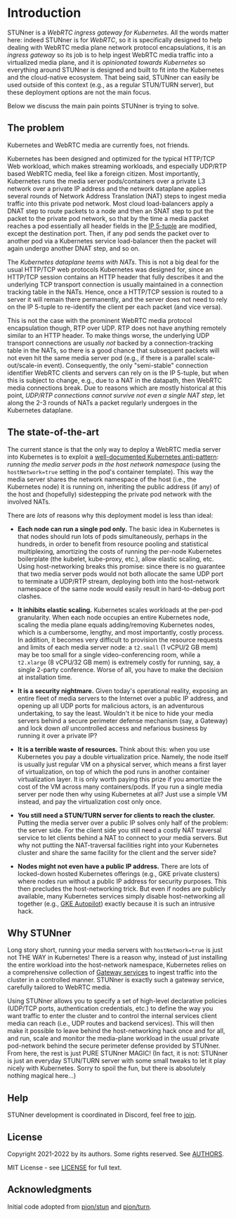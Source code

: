 # Introduction

STUNner is a *WebRTC ingress gateway for Kubernetes*. All the words matter here: indeed STUNner is
for *WebRTC*, so it is specifically designed to help dealing with WebRTC media plane network
protocol encapsulations, it is an *ingress gateway* so its job is to help ingest WebRTC media
traffic into a virtualized media plane, and it is *opinionated towards Kubernetes* so everything
around STUNner is designed and built to fit into the Kubernetes and the cloud-native
ecosystem. That being said, STUNner can easily be used outside of this context (e.g., as a regular
STUN/TURN server), but these deployment options are not the main focus.

Below we discuss the main pain points STUNner is trying to solve.

## The problem

Kubernetes and WebRTC media are currently foes, not friends.

Kubernetes has been designed and optimized for the typical HTTP/TCP Web workload, which makes
streaming workloads, and especially UDP/RTP based WebRTC media, feel like a foreign citizen. Most
importantly, Kubernetes runs the media server pods/containers over a private L3 network over a
private IP address and the network dataplane applies several rounds of Network Address Translation
(NAT) steps to ingest media traffic into this private pod network. Most cloud load-balancers apply
a DNAT step to route packets to a node and then an SNAT step to put the packet to the private pod
network, so that by the time a media packet reaches a pod essentially all header fields in the [IP
5-tuple](https://www.techopedia.com/definition/28190/5-tuple) are modified, except the destination
port. Then, if any pod sends the packet over to another pod via a Kubernetes service load-balancer
then the packet will again undergo another DNAT step, and so on.

The *Kubernetes dataplane teems with NATs*. This is not a big deal for the usual HTTP/TCP web
protocols Kubernetes was designed for, since an HTTP/TCP session contains an HTTP header that fully
describes it and the underlying TCP transport connection is usually maintained in a connection
tracking table in the NATs. Hence, once a HTTP/TCP session is routed to a server it will remain
there permanently, and the server does not need to rely on the IP 5-tuple to re-identify the client
per each packet (and vice versa).

This is not the case with the prominent WebRTC media protocol encapsulation though, RTP over
UDP. RTP does not have anything remotely similar to an HTTP header. To make things worse, the
underlying UDP transport connections are usually *not* backed by a connection-tracking table in the
NATs, so there is a good chance that subsequent packets will not even hit the same media server pod
(e.g., if there is a parallel scale-out/scale-in event).  Consequently, the only "semi-stable"
connection identifier WebRTC clients and servers can rely on is the IP 5-tuple, but when this is
subject to change, e.g., due to a NAT in the datapath, then WebRTC media connections break. Due to
reasons which are mostly historical at this point, *UDP/RTP connections cannot survive not even a
single NAT step*, let along the 2-3 rounds of NATs a packet regularly undergoes in the Kubernetes
dataplane.

## The state-of-the-art

The current stance is that the only way to deploy a WebRTC media server into Kubernetes is to
exploit a [well-documented Kubernetes
anti-pattern](https://kubernetes.io/docs/concepts/configuration/overview): *running the media
server pods in the host network namespace* (using the `hostNetwork=true` setting in the pod's
container template). This way the media server shares the network namespace of the host (i.e., the
Kubernetes node) it is running on, inheriting the public address (if any) of the host and
(hopefully) sidestepping the private pod network with the involved NATs.

There are *lots* of reasons why this deployment model is less than ideal:
* **Each node can run a single pod only.** The basic idea in Kubernetes is that nodes should run
  lots of pods simultaneously, perhaps in the hundreds, in order to benefit from resource pooling
  and statistical multiplexing, amortizing the costs of running the per-node Kubernetes boilerplate
  (the kubelet, kube-proxy, etc.), allow elastic scaling, etc. Using host-networking breaks this
  promise: since there is no guarantee that two media server pods would not both allocate the same
  UDP port to terminate a UDP/RTP stream, deploying both into the host-network namespace of the
  same node would easily result in hard-to-debug port clashes.
  
* **It inhibits elastic scaling.** Kubernetes scales workloads at the per-pod granularity. When
  each node occupies an entire Kubernetes node, scaling the media plane equals adding/removing
  Kubernetes nodes, which is a cumbersome, lengthy, and most importantly, costly process. In
  addition, it becomes very difficult to provision the resource requests and limits of each media
  server node: a `t2.small` (1 vCPU/2 GB mem) may be too small for a single video-conferencing
  room, while a `t2.xlarge` (8 vCPU/32 GB mem) is extremely costly for running, say, a single
  2-party conference. Worse of all, you have to make the decision at installation time.

* **It is a security nightmare.** Given today's operational reality, exposing an entire fleet of
  media servers to the Internet over a public IP address, and opening up all UDP ports for
  malicious actors, is an adventurous undertaking, to say the least. Wouldn't it be nice to hide
  your media servers behind a secure perimeter defense mechanism (say, a Gateway) and lock down
  *all* uncontrolled access and nefarious business by running it over a private IP?

* **It is a terrible waste of resources.** Think about this: when you use Kubernetes you pay a
  double virtualization price. Namely, the node itself is usually just regular VM on a physical
  server, which means a first layer of virtualization, on top of which the pod runs in another
  container virtualization layer. It is only worth paying this prize if you amortize the cost of
  the VM across many containers/pods. If you run a single media server per node then why using
  Kubernetes at all? Just use a simple VM instead, and pay the virtualization cost only once.

* **You still need a STUN/TURN server for clients to reach the cluster.** Putting the media server
  over a public IP solves only half of the problem: the server side. For the client side you still
  need a costly NAT traversal service to let clients behind a NAT to connect to your media
  servers. But why not putting the NAT-traversal facilities right into your Kubernetes cluster and
  share the same facility for the client and the server side?

* **Nodes might not even have a public IP address.** There are lots of locked-down hosted
  Kubernetes offerings (e.g., GKE private clusters) where nodes run without a public IP address for
  security purposes. This then precludes the host-networking trick. But even if nodes are publicly
  available, many Kubernetes services simply disable host-networking all together (e.g., [GKE
  Autopilot](https://cloud.google.com/kubernetes-engine/docs/concepts/autopilot-overview)) exactly
  because it is such an intrusive hack.

## Why STUNner

Long story short, running your media servers with `hostNetwork=true` is just not THE WAY in
Kubernetes! There is a reason why, instead of just installing the entire workload into the
host-network namespace, Kubernetes relies on a comprehensive collection of [Gateway
services](https://gateway-api.sigs.k8s.io) to ingest traffic into the cluster in a controlled
manner. STUNner is exactly such a gateway service, carefully tailored to WebRTC media.

Using STUNner allows you to specify a set of high-level declarative policies (UDP/TCP ports,
authentication credentials, etc.) to define the way you want traffic to enter the cluster and to
control the internal services client media can reach (i.e., UDP routes and backend services). This
will then make it possible to leave behind the host-networking hack once and for all, and run,
scale and monitor the media-plane workload in the usual private pod-network behind the secure
perimeter defense provided by STUNner. From here, the rest is just PURE STUNner MAGIC!  (In fact,
it is not: STUNner is just an everyday STUN/TURN server with some small tweaks to let it play
nicely with Kubernetes. Sorry to spoil the fun, but there is absolutely nothing magical here...)

## Help

STUNner development is coordinated in Discord, feel free to [join](https://discord.gg/DyPgEsbwzc).

## License

Copyright 2021-2022 by its authors. Some rights reserved. See [AUTHORS](../AUTHORS).

MIT License - see [LICENSE](../LICENSE) for full text.

## Acknowledgments

Initial code adopted from [pion/stun](https://github.com/pion/stun) and
[pion/turn](https://github.com/pion/turn).

